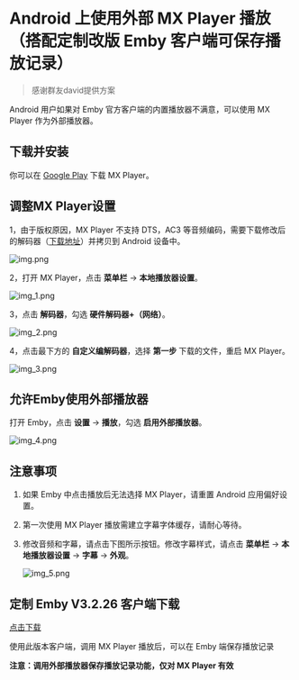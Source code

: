 # Android 上使用外部 MX Player 播放（搭配定制改版 Emby 客户端可保存播放记录）

> 感谢群友david提供方案

Android 用户如果对 Emby 官方客户端的内置播放器不满意，可以使用 MX Player 作为外部播放器。

## 下载并安装

你可以在 [Google Play](https://play.google.com/store/apps/details?id=com.mxtech.videoplayer.ad) 下载 MX Player。

## 调整MX Player设置

1，由于版权原因，MX Player 不支持 DTS，AC3 等音频编码，需要下载修改后的解码器（[下载地址](https://github.com/USBhost/MX_FFmpeg/releases)）并拷贝到 Android 设备中。

![img.png](../assets/img.19bb4f54.png)

2，打开 MX Player，点击 **菜单栏** -> **本地播放器设置**。

![img_1.png](../assets/img_1.975f38f9.png)

3，点击 **解码器**，勾选 **硬件解码器+（网络）**。

![img_2.png](../assets/img_2.4ef195f5.png)

4，点击最下方的 **自定义编解码器**，选择 **第一步** 下载的文件，重启 MX Player。

![img_3.png](../assets/img_3.59684abc.png)

## 允许Emby使用外部播放器

打开 Emby，点击 **设置** -> **播放**，勾选 **启用外部播放器**。

![img_4.png](../assets/img_4.14941c23.png)

## 注意事项

1. 如果 Emby 中点击播放后无法选择 MX Player，请重置 Android 应用偏好设置。

2. 第一次使用 MX Player 播放需建立字幕字体缓存，请耐心等待。

3. 修改音频和字幕，请点击下图所示按钮。修改字幕样式，请点击 **菜单栏** -> **本地播放器设置** -> **字幕** -> **外观**。

   ![img_5.png](../assets/img_5.e8ba1b74.png)

## 定制 Emby V3.2.26 客户端下载

[点击下载](https://github.com/Terminus-Media/Terminus-client/releases/download/0.0.2/emby.v3.2.26.apk)

使用此版本客户端，调用 MX Player 播放后，可以在 Emby 端保存播放记录

**注意：调用外部播放器保存播放记录功能，仅对 MX Player 有效**
